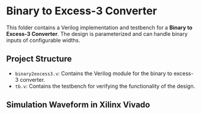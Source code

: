 # Binary to Excess-3 Converter

This folder contains a Verilog implementation and testbench for a **Binary to Excess-3 Converter**. The design is parameterized and can handle binary inputs of configurable widths.

## Project Structure

- `binary2excess3.v`: Contains the Verilog module for the binary to excess-3 converter.
- `tb.v`: Contains the testbench for verifying the functionality of the design.

## Simulation Waveform in Xilinx Vivado


